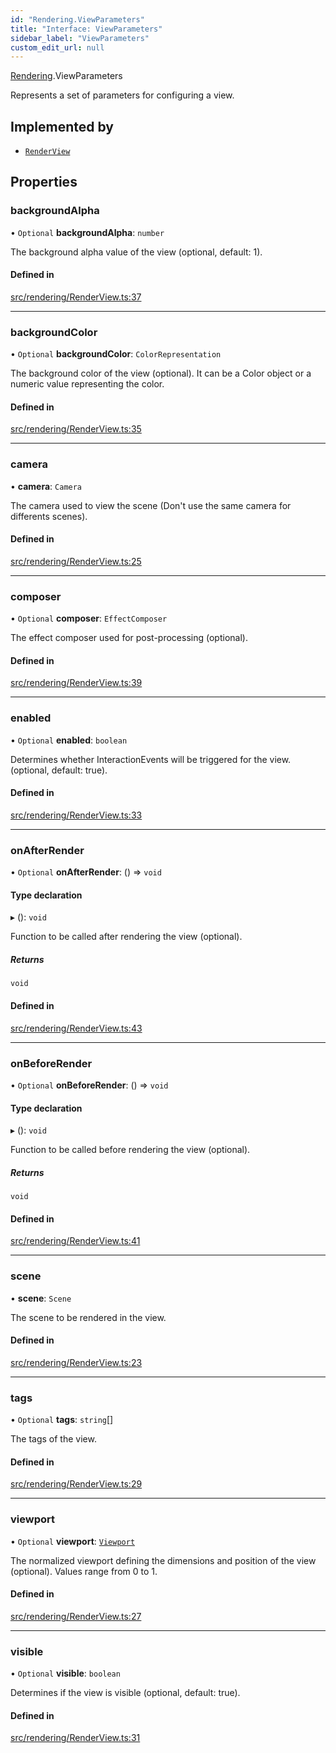 ```yaml
---
id: "Rendering.ViewParameters"
title: "Interface: ViewParameters"
sidebar_label: "ViewParameters"
custom_edit_url: null
---
```


[Rendering](../namespaces/Rendering.md).ViewParameters

Represents a set of parameters for configuring a view.

## Implemented by

- [`RenderView`](../classes/Rendering.RenderView.md)

## Properties

### backgroundAlpha

• `Optional` **backgroundAlpha**: `number`

The background alpha value of the view (optional, default: 1).

#### Defined in

[src/rendering/RenderView.ts:37](https://github.com/agargaro/three.ez/blob/ee63373/src/rendering/RenderView.ts#L37)

___

### backgroundColor

• `Optional` **backgroundColor**: `ColorRepresentation`

The background color of the view (optional). It can be a Color object or a numeric value representing the color.

#### Defined in

[src/rendering/RenderView.ts:35](https://github.com/agargaro/three.ez/blob/ee63373/src/rendering/RenderView.ts#L35)

___

### camera

• **camera**: `Camera`

The camera used to view the scene (Don't use the same camera for differents scenes).

#### Defined in

[src/rendering/RenderView.ts:25](https://github.com/agargaro/three.ez/blob/ee63373/src/rendering/RenderView.ts#L25)

___

### composer

• `Optional` **composer**: `EffectComposer`

The effect composer used for post-processing (optional).

#### Defined in

[src/rendering/RenderView.ts:39](https://github.com/agargaro/three.ez/blob/ee63373/src/rendering/RenderView.ts#L39)

___

### enabled

• `Optional` **enabled**: `boolean`

Determines whether InteractionEvents will be triggered for the view. (optional, default: true).

#### Defined in

[src/rendering/RenderView.ts:33](https://github.com/agargaro/three.ez/blob/ee63373/src/rendering/RenderView.ts#L33)

___

### onAfterRender

• `Optional` **onAfterRender**: () => `void`

#### Type declaration

▸ (): `void`

Function to be called after rendering the view (optional).

##### Returns

`void`

#### Defined in

[src/rendering/RenderView.ts:43](https://github.com/agargaro/three.ez/blob/ee63373/src/rendering/RenderView.ts#L43)

___

### onBeforeRender

• `Optional` **onBeforeRender**: () => `void`

#### Type declaration

▸ (): `void`

Function to be called before rendering the view (optional).

##### Returns

`void`

#### Defined in

[src/rendering/RenderView.ts:41](https://github.com/agargaro/three.ez/blob/ee63373/src/rendering/RenderView.ts#L41)

___

### scene

• **scene**: `Scene`

The scene to be rendered in the view.

#### Defined in

[src/rendering/RenderView.ts:23](https://github.com/agargaro/three.ez/blob/ee63373/src/rendering/RenderView.ts#L23)

___

### tags

• `Optional` **tags**: `string`[]

The tags of the view.

#### Defined in

[src/rendering/RenderView.ts:29](https://github.com/agargaro/three.ez/blob/ee63373/src/rendering/RenderView.ts#L29)

___

### viewport

• `Optional` **viewport**: [`Viewport`](Rendering.Viewport.md)

The normalized viewport defining the dimensions and position of the view (optional). Values range from 0 to 1.

#### Defined in

[src/rendering/RenderView.ts:27](https://github.com/agargaro/three.ez/blob/ee63373/src/rendering/RenderView.ts#L27)

___

### visible

• `Optional` **visible**: `boolean`

Determines if the view is visible (optional, default: true).

#### Defined in

[src/rendering/RenderView.ts:31](https://github.com/agargaro/three.ez/blob/ee63373/src/rendering/RenderView.ts#L31)
